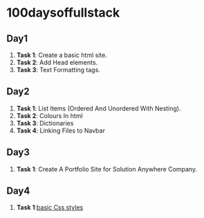 # 100daysoffullstack


## Day1

1. **Task 1**: Create a basic html site.
2. **Task 2**: Add Head elements.   
3. **Task 3**: Text Formatting tags.

## Day2

1. **Task 1**: List Items (Ordered And Unordered With Nesting).
2. **Task 2**: Colours In html
3. **Task 3**: Dictionaries
4. **Task 4**: Linking Files to Navbar

## Day3

1. **Task 1**: Create A Portfolio Site for Solution Anywhere Company.

## Day4

1. **Task 1**:[basic Css styles](https://romantic-wing-be0ba3.netlify.com)

